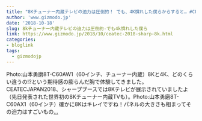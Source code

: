 ```yaml
---
title: "8Kチューナー内蔵テレビの迫力は圧倒的！ でも、4K慣れした僕らからすると… #CEATEC2018"
author: 'www.gizmodo.jp'
date: '2018-10-18'
slug: 8kチューナー内蔵テレビの迫力は圧倒的-でも4k慣れした僕ら
link: https://www.gizmodo.jp/2018/10/ceatec-2018-sharp-8k.html
categories:
- bloglink
tags:
  - gizmodojp
---
```


Photo:山本勇磨8T-C60AW1（60インチ、チューナー内蔵）8Kと4K、どのくらい違うの!?という期待感の膨らんだ胸で体験してきました。CEATECJAPAN2018、シャープブースでは8Kテレビが展示されていましたよ（先日発表された世界初の8Kチューナー内蔵TVも）。Photo:山本勇磨8T-C60AX1（60インチ）確かに8Kはキレイですね！パネルの大きさも相まってその迫力はすごいもの[... <i class="fas fa-external-link-alt"></i>](https://www.gizmodo.jp/2018/10/ceatec-2018-sharp-8k.html)

